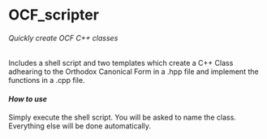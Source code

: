 # OCF_scripter
###### Quickly create OCF C++ classes
Includes a shell script and two templates which create a C++ Class adhearing to the Orthodox Canonical Form in a .hpp file and implement the functions in a .cpp file.
#### *How to use*
Simply execute the shell script. You will be asked to name the class. Everything else will be done automatically.
